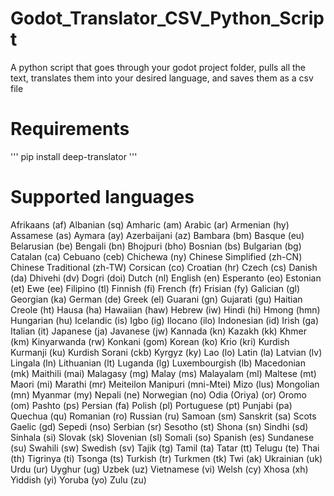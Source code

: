 # Godot_Translator_CSV_Python_Script
A python script that goes through your godot project folder, pulls all the text, translates them into your desired language, and saves them as a csv file

# Requirements
'''
pip install deep-translator
'''

# Supported languages
Afrikaans (af)
Albanian (sq)
Amharic (am)
Arabic (ar)
Armenian (hy)
Assamese (as)
Aymara (ay)
Azerbaijani (az)
Bambara (bm)
Basque (eu)
Belarusian (be)
Bengali (bn)
Bhojpuri (bho)
Bosnian (bs)
Bulgarian (bg)
Catalan (ca)
Cebuano (ceb)
Chichewa (ny)
Chinese Simplified (zh-CN)
Chinese Traditional (zh-TW)
Corsican (co)
Croatian (hr)
Czech (cs)
Danish (da)
Dhivehi (dv)
Dogri (doi)
Dutch (nl)
English (en)
Esperanto (eo)
Estonian (et)
Ewe (ee)
Filipino (tl)
Finnish (fi)
French (fr)
Frisian (fy)
Galician (gl)
Georgian (ka)
German (de)
Greek (el)
Guarani (gn)
Gujarati (gu)
Haitian Creole (ht)
Hausa (ha)
Hawaiian (haw)
Hebrew (iw)
Hindi (hi)
Hmong (hmn)
Hungarian (hu)
Icelandic (is)
Igbo (ig)
Ilocano (ilo)
Indonesian (id)
Irish (ga)
Italian (it)
Japanese (ja)
Javanese (jw)
Kannada (kn)
Kazakh (kk)
Khmer (km)
Kinyarwanda (rw)
Konkani (gom)
Korean (ko)
Krio (kri)
Kurdish Kurmanji (ku)
Kurdish Sorani (ckb)
Kyrgyz (ky)
Lao (lo)
Latin (la)
Latvian (lv)
Lingala (ln)
Lithuanian (lt)
Luganda (lg)
Luxembourgish (lb)
Macedonian (mk)
Maithili (mai)
Malagasy (mg)
Malay (ms)
Malayalam (ml)
Maltese (mt)
Maori (mi)
Marathi (mr)
Meiteilon Manipuri (mni-Mtei)
Mizo (lus)
Mongolian (mn)
Myanmar (my)
Nepali (ne)
Norwegian (no)
Odia (Oriya) (or)
Oromo (om)
Pashto (ps)
Persian (fa)
Polish (pl)
Portuguese (pt)
Punjabi (pa)
Quechua (qu)
Romanian (ro)
Russian (ru)
Samoan (sm)
Sanskrit (sa)
Scots Gaelic (gd)
Sepedi (nso)
Serbian (sr)
Sesotho (st)
Shona (sn)
Sindhi (sd)
Sinhala (si)
Slovak (sk)
Slovenian (sl)
Somali (so)
Spanish (es)
Sundanese (su)
Swahili (sw)
Swedish (sv)
Tajik (tg)
Tamil (ta)
Tatar (tt)
Telugu (te)
Thai (th)
Tigrinya (ti)
Tsonga (ts)
Turkish (tr)
Turkmen (tk)
Twi (ak)
Ukrainian (uk)
Urdu (ur)
Uyghur (ug)
Uzbek (uz)
Vietnamese (vi)
Welsh (cy)
Xhosa (xh)
Yiddish (yi)
Yoruba (yo)
Zulu (zu)
